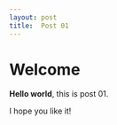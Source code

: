 ```yaml
---
layout: post
title:  Post 01
---
```


# Welcome

**Hello world**, this is post 01.

I hope you like it!